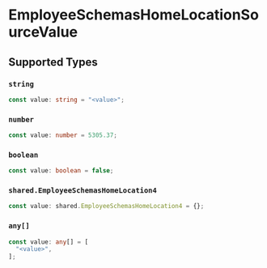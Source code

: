 # EmployeeSchemasHomeLocationSourceValue


## Supported Types

### `string`

```typescript
const value: string = "<value>";
```

### `number`

```typescript
const value: number = 5305.37;
```

### `boolean`

```typescript
const value: boolean = false;
```

### `shared.EmployeeSchemasHomeLocation4`

```typescript
const value: shared.EmployeeSchemasHomeLocation4 = {};
```

### `any[]`

```typescript
const value: any[] = [
  "<value>",
];
```

